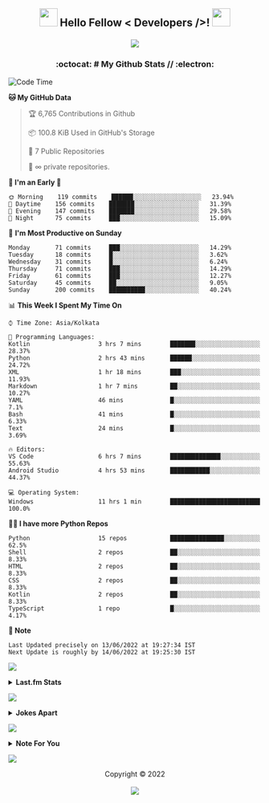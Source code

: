 <h2 align='center'>
  <img
    src="https://media2.giphy.com/media/QssGEmpkyEOhBCb7e1/giphy.gif?cid=ecf05e47a0n14BexZMoP1gqvSbLZSfYigjUvfcXkroScK00bl&rid=giphy.gif"
   height="36px" width="36px"> Hello Fellow < Developers />! <img
      src="https://raw.githubusercontent.com/MartinHeinz/MartinHeinz/master/wave.gif" height="36px" width="36px">
    <br>
    <p align="center"> <img
        src="https://readme-typing-svg.herokuapp.com?font=Ubuntu&color=%230778F7&center=true&vCenter=true&width=500&height=30&lines=I+am+Aditya+Prasad+S;Thanks+for+checking+out+my+profile...;I+am+a+Computer+Student...+Just+16+y.o...;Has+Interests+in+Programming...;Love+To+Learn+New+Things..." />
    </p>
</h2>

<h3 align='center'> :octocat: # My Github Stats // :electron:  </h3>


  <!--START_SECTION:waka-->
![Code Time](http://img.shields.io/badge/Code%20Time%20since%2022/1/2022-366%20hrs%2038%20mins-blue?logo=wakatime)

**🐱 My GitHub Data** 

> 🏆 6,765 Contributions in Github
 > 
> 📦 100.8 KiB Used in GitHub's Storage
 > 
> 📜 7 Public Repositories 
 > 
> 🔑 ∞ private repositories.

**🥰 I'm an Early 🐤** 

```text
🌞 Morning    119 commits    ██████░░░░░░░░░░░░░░░░░░░   23.94% 
🌆 Daytime    156 commits    ███████░░░░░░░░░░░░░░░░░░   31.39% 
🌃 Evening    147 commits    ███████░░░░░░░░░░░░░░░░░░   29.58% 
🌙 Night      75 commits     ███░░░░░░░░░░░░░░░░░░░░░░   15.09%
```
📅 **I'm Most Productive on Sunday** 

```text
Monday       71 commits     ███░░░░░░░░░░░░░░░░░░░░░░   14.29% 
Tuesday      18 commits     █░░░░░░░░░░░░░░░░░░░░░░░░   3.62% 
Wednesday    31 commits     █░░░░░░░░░░░░░░░░░░░░░░░░   6.24% 
Thursday     71 commits     ███░░░░░░░░░░░░░░░░░░░░░░   14.29% 
Friday       61 commits     ███░░░░░░░░░░░░░░░░░░░░░░   12.27% 
Saturday     45 commits     ██░░░░░░░░░░░░░░░░░░░░░░░   9.05% 
Sunday       200 commits    ██████████░░░░░░░░░░░░░░░   40.24%
```


📊 **This Week I Spent My Time On** 

```text
⌚︎ Time Zone: Asia/Kolkata

💬 Programming Languages: 
Kotlin                   3 hrs 7 mins        ███████░░░░░░░░░░░░░░░░░░   28.37% 
Python                   2 hrs 43 mins       ██████░░░░░░░░░░░░░░░░░░░   24.72% 
XML                      1 hr 18 mins        ███░░░░░░░░░░░░░░░░░░░░░░   11.93% 
Markdown                 1 hr 7 mins         ██░░░░░░░░░░░░░░░░░░░░░░░   10.27% 
YAML                     46 mins             █░░░░░░░░░░░░░░░░░░░░░░░░   7.1% 
Bash                     41 mins             █░░░░░░░░░░░░░░░░░░░░░░░░   6.33% 
Text                     24 mins             █░░░░░░░░░░░░░░░░░░░░░░░░   3.69%

🔥 Editors: 
VS Code                  6 hrs 7 mins        ██████████████░░░░░░░░░░░   55.63% 
Android Studio           4 hrs 53 mins       ███████████░░░░░░░░░░░░░░   44.37%

💻 Operating System: 
Windows                  11 hrs 1 min        █████████████████████████   100.0%
```

**🧑‍💻 I have more Python Repos** 

```text
Python                   15 repos            ███████████████░░░░░░░░░░   62.5% 
Shell                    2 repos             ██░░░░░░░░░░░░░░░░░░░░░░░   8.33% 
HTML                     2 repos             ██░░░░░░░░░░░░░░░░░░░░░░░   8.33% 
CSS                      2 repos             ██░░░░░░░░░░░░░░░░░░░░░░░   8.33% 
Kotlin                   2 repos             ██░░░░░░░░░░░░░░░░░░░░░░░   8.33% 
TypeScript               1 repo              █░░░░░░░░░░░░░░░░░░░░░░░░   4.17%
```



**📝 Note**

```
Last Updated precisely on 13/06/2022 at 19:27:34 IST
Next Update is roughly by 14/06/2022 at 19:25:30 IST
```

<!--END_SECTION:waka-->



<a href="https://da.gd/aditya"> <img
    src="https://user-images.githubusercontent.com/73097560/115834477-dbab4500-a447-11eb-908a-139a6edaec5c.gif"> </a>

<details>
  <summary><b>Last.fm Stats</b></summary>
  <br>
  <p align="center">
    <a href="https://da.gd/aditya">
      <img width="100%" src="https://lastfm-recently-played.vercel.app/api?user=adityaprasad502&width=600&count=2" />
    </a>
  </p>
</details>


<a href="https://da.gd/aditya"> <img
    src="https://user-images.githubusercontent.com/73097560/115834477-dbab4500-a447-11eb-908a-139a6edaec5c.gif"> </a>

<details>
  <summary><b>Jokes Apart</b></summary>
  <br>
  <p align="center">
    <a width="100%" href="https://da.gd/aditya"> <img src="https://readme-jokes.vercel.app/api?theme=tokyonight" /> </a>
  </p>
</details>

<a href="https://da.gd/aditya"> <img
    src="https://user-images.githubusercontent.com/73097560/115834477-dbab4500-a447-11eb-908a-139a6edaec5c.gif"> </a>


<details>
  <summary><b>Note For You</b></summary>
  <br>
  <p align="center">
    <i>This github stats only includes the activity by me on my github account and wakatime installed IDE/editor in my laptop and doesn't include time/stats spend in other places of similar activites.</i>
  </p>
</details>


<a href="https://da.gd/aditya"> <img
    src="https://user-images.githubusercontent.com/73097560/115834477-dbab4500-a447-11eb-908a-139a6edaec5c.gif"> </a>

<p align="center">
  Copyright © 2022 <br> <br>
  <a href=https://da.gd/aditya><img src="https://da.gd/count" /></a>
</p>
</h2>
